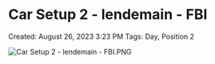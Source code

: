 # Car Setup 2 - lendemain - FBI

Created: August 26, 2023 3:23 PM
Tags: Day, Position 2

![Car Setup 2 - lendemain - FBI.PNG](Car%20Setup%202%20-%20lendemain%20-%20FBI%20b52f0b3c347e475b9cb40e1de891daa6/Car_Setup_2_-_lendemain_-_FBI.png)